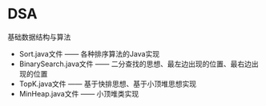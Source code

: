 # DSA
基础数据结构与算法
* Sort.java文件 —— 各种排序算法的Java实现
* BinarySearch.java文件 —— 二分查找的思想、最左边出现的位置、最右边出现的位置
* TopK.java文件 —— 基于快排思想、基于小顶堆思想实现
* MinHeap.java文件 —— 小顶堆类实现
